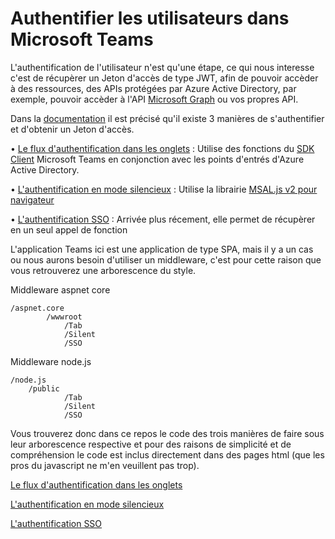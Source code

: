 # Authentifier les utilisateurs dans Microsoft Teams

L'authentification de l'utilisateur n'est qu'une étape, ce qui nous interesse c'est de récupèrer un Jeton d'accès de type JWT, afin de pouvoir accèder à des ressources, des APIs protégées par Azure Active Directory, par exemple, pouvoir accèder à l'API [Microsoft Graph](https://docs.microsoft.com/fr-fr/graph/api/overview?view=graph-rest-1.0) ou vos propres API.

Dans la [documentation](https://docs.microsoft.com/fr-fr/microsoftteams/platform/concepts/authentication/authentication) il est précisé qu'il existe 3 manières de s'authentifier et d'obtenir un Jeton d'accès.

• [Le flux d'authentification dans les onglets](https://docs.microsoft.com/fr-fr/microsoftteams/platform/tabs/how-to/authentication/auth-tab-aad) : Utilise des fonctions du [SDK Client](https://docs.microsoft.com/fr-fr/javascript/api/overview/msteams-client?view=msteams-client-js-latest) Microsoft Teams en conjonction avec les points d'entrés d'Azure Active Directory.

• [L'authentification en mode silencieux](https://docs.microsoft.com/fr-fr/microsoftteams/platform/concepts/authentication/authentication) : Utilise la librairie [MSAL.js v2 pour navigateur](https://github.com/AzureAD/microsoft-authentication-library-for-js/tree/dev/lib/msal-browser)

• [L'authentification SSO](https://docs.microsoft.com/fr-fr/microsoftteams/platform/tabs/how-to/authentication/auth-aad-sso) : 
Arrivée plus récement, elle permet de récupèrer en un seul appel de fonction 

L'application Teams ici est une application de type SPA, mais il y a un cas ou nous aurons besoin d'utiliser un middleware, c'est pour cette raison que vous retrouverez une arborescence du style.

Middleware aspnet core

    /aspnet.core
            /wwwroot
                /Tab
                /Silent
                /SSO

Middleware node.js

    /node.js
        /public
                /Tab
                /Silent
                /SSO

Vous trouverez donc dans ce repos le code des trois manières de faire sous leur arborescence respective et pour des raisons de simplicité et de compréhension le code est inclus directement dans des pages html (que les pros du javascript ne m'en veuillent pas trop).


[Le flux d'authentification dans les onglets](https://github.com/EricVernie/AuthentificationInTeams/blob/main/Tab.md)

[L'authentification en mode silencieux](https://github.com/EricVernie/AuthentificationInTeams/blob/main/Silent.md)

[L'authentification SSO](https://github.com/EricVernie/AuthentificationInTeams/blob/main/SSO.md)
